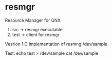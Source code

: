 # resmgr
Resource Manager for QNX

1. src -> resmgr executable
2. test -> client for resmgr

Vesrion 1
C implementation of resmng /dev/sample

Test:
echo test > /dev/sample
cat /dev/sample

